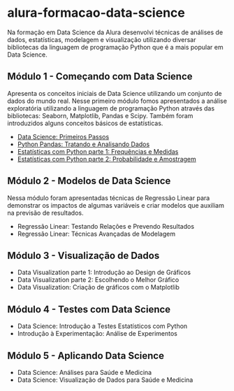 # alura-formacao-data-science

Na formação em Data Science da Alura desenvolvi técnicas de análises de dados, estatísticas, modelagem e visualização utilizando diversar bibliotecas da linguagem de programação Python que é a mais popular em Data Science. 

## Módulo 1 - Começando com Data Science
Apresenta os conceitos iniciais de Data Science utilizando um conjunto de dados do mundo real. Nesse primeiro módulo fomos apresentados a análise exploratória utilizando a linguagem de programação Python através das bibliotecas: Seaborn, Matplotlib, Pandas e Scipy. Também foram introduzidos alguns conceitos básicos de estatísticas. 

<ul> 
  <li>  <a href="/Módulo 1 - Começando com Data Science/curso-data-science-primeiros-passos">Data Science: Primeiros Passos</a>
  <li>  <a href="/Módulo 1 - Começando com Data Science/curso-python-pandas-tratando-e-analisando-dados">Python Pandas: Tratando e Analisando Dados</a>
  <li>  <a href="/Módulo 1 - Começando com Data Science/curso-de-estatistica-parte-1-frequencias-e-medidas">Estatísticas com Python parte 1: Frequências e Medidas</a>
  <li> <a href="/Módulo 1 - Começando com Data Science/curso-de-estatistica-parte-2-probabilidade-amostragem">Estatísticas com Python parte 2: Probabilidade e Amostragem</a>
</ul>

## Módulo 2 - Modelos de Data Science

Nessa módulo foram apresentadas técnicas de Regressão Linear para demonstrar os impactos de algumas variáveis e criar modelos que auxiliam na previsão de resultados. 

<ul> 
  <li> Regressão Linear: Testando Relações e Prevendo Resultados
  <li> Regressão Linear: Técnicas Avançadas de Modelagem
</ul>

## Módulo 3 - Visualização de Dados

<ul> 
  <li> Data Visualization parte 1: Introdução ao Design de Gráficos 
  <li> Data Visualization parte 2: Escolhendo o Melhor Gráfico
  <li> Data Visualization: Criação de gráficos com o Matplotlib
</ul>

## Módulo 4 - Testes com Data Science

<ul> 
  <li> Data Science: Introdução a Testes Estatísticos com Python
  <li> Introdução à Experimentação: Análise de Experimentos
</ul>

## Módulo 5 - Aplicando Data Science

<ul> 
  <li> Data Science: Análises para Saúde e Medicina
  <li> Data Science: Visualização de Dados para Saúde e Medicina
</ul>
